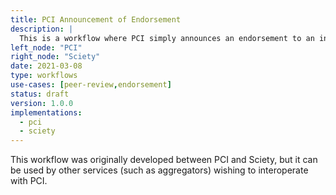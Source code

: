 ```yaml
---
title: PCI Announcement of Endorsement
description: |
  This is a workflow where PCI simply announces an endorsement to an interested service, e.g. an aggregator such as Sciety.
left_node: "PCI"
right_node: "Sciety"
date: 2021-03-08
type: workflows
use-cases: [peer-review,endorsement]
status: draft
version: 1.0.0
implementations:
  - pci
  - sciety
---
```


This workflow was originally developed between PCI and Sciety, but it can be used by other services (such as aggregators) wishing to interoperate with PCI.